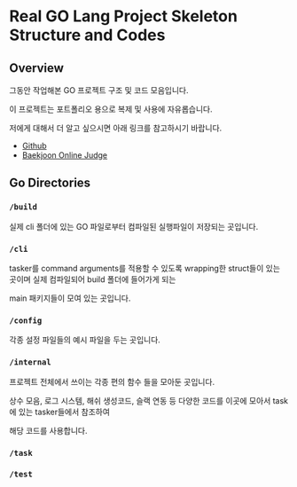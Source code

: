 # Real GO Lang Project Skeleton Structure and Codes

## Overview

그동안 작업해본 GO 프로젝트 구조 및 코드 모음입니다.

이 프로젝트는 포트폴리오 용으로 복제 및 사용에 자유롭습니다.

저에게 대해서 더 알고 싶으시면 아래 링크를 참고하시기 바랍니다.
* [Github](http://github.com/alcomist)
* [Baekjoon Online Judge](https://www.acmicpc.net/user/chankipapa)

## Go Directories

### `/build`

실제 cli 폴더에 있는 GO 파일로부터 컴파일된 실행파일이 저장되는 곳입니다.

### `/cli`

tasker를 command arguments를 적용할 수 있도록 wrapping한 struct들이 있는 곳이며 실제 컴파일되어 build 폴더에 들어가게 되는

main 패키지들이 모여 있는 곳입니다.

### `/config`

각종 설정 파일들의 예시 파일을 두는 곳입니다.

### `/internal`

프로젝트 전체에서 쓰이는 각종 편의 함수 들을 모아둔 곳입니다. 

상수 모음, 로그 시스템, 해쉬 생성코드, 슬랙 연동 등 다양한 코드를 이곳에 모아서 task에 있는 tasker들에서 참조하여

해당 코드를 사용합니다.

### `/task`

### `/test`